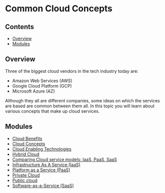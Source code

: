 # Common Cloud Concepts

<!--TOC_START-->
## Contents
- [Overview](#overview)
- [Modules](#modules)

<!--TOC_END-->
## Overview

Three of the biggest cloud vendors in the tech industry today are:
- Amazon Web Services (AWS)
- Google Cloud Platform (GCP)
- Microsoft Azure (AZ)

 Although they all are different companies, some ideas on which the services are based are common between them all. In 
 this topic you will learn about various concepts that make up cloud services.
<!--MODULES_START-->
## Modules
- [Cloud Benefits](./modules/cloud-benefits)
- [Cloud Concepts](./modules/cloud-concepts)
- [Cloud Enabling Technologies](./modules/cloud-enabling-technologies)
- [Hybrid Cloud](./modules/hybrid-cloud)
- [Comparing Cloud service models: IaaS, PaaS, SaaS](./modules/iaas-paas-saas)
- [Infrastructure As A Service (IaaS)](./modules/infrastructure-as-a-service)
- [Platform as a Service (PaaS)](./modules/platform-as-a-service)
- [Private Cloud](./modules/private-cloud)
- [Public cloud](./modules/public-cloud)
- [Software-as-a-Service (SaaS)](./modules/software-as-a-service)
<!--MODULES_END-->
